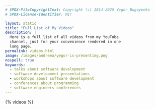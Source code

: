 ```yaml
---
# SPDX-FileCopyrightText: Copyright (c) 2014-2025 Yegor Bugayenko
# SPDX-License-Identifier: MIT

layout: static
title: "Full List of My Videos"
description: |
  Here is a full list of all videos from my YouTube
  channel, just for your convenience rendered in one
  long page.
permalink: videos.html
image: /images/andreea/yegor-is-presenting.png
nospell: true
keywords:
  - talks about software development
  - software development presentations
  - workshops about software development
  - conferences about programming
  - software engineers conferences
---
```


{% videos %}
